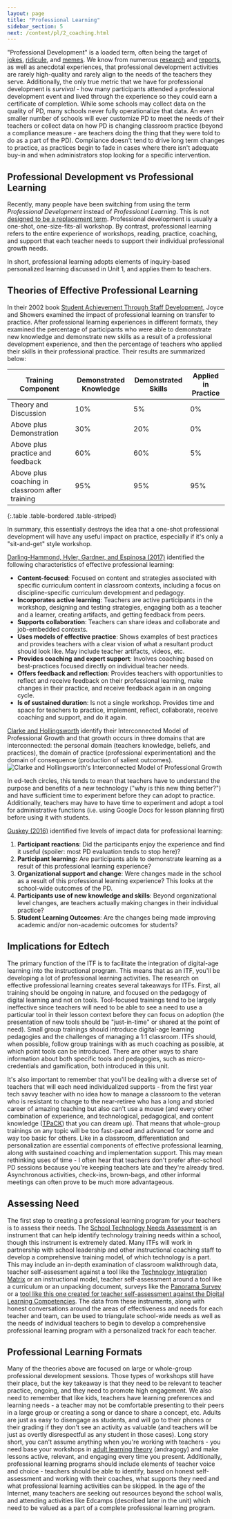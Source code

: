 ```yaml
---
layout: page
title: "Professional Learning"
sidebar_section: 5
next: /content/pl/2_coaching.html
---
```

"Professional Development" is a loaded term, often being the target of [jokes][1], [ridicule][2], and [memes][3]. We know from numerous [research][4] and [reports][5], as well as anecdotal experiences, that professional development activities are rarely high-quality and rarely align to the needs of the teachers they serve.  Additionally, the only true metric that we have for professional development is _survival_ - how many participants attended a professional development event and lived through the experience so they could earn a certificate of completion. While some schools may collect data on the quality of PD, many schools never fully operationalize that data. An even smaller number of schools will ever customize PD to meet the needs of their teachers or collect data on how PD is changing classroom practice (beyond a compliance measure - are teachers doing the thing that they were told to do as a part of the PD). Compliance doesn't tend to drive long term changes to practice, as practices begin to fade in cases where there isn't adequate buy-in and when administrators stop looking for a specific intervention. 

## Professional Development vs Professional Learning
Recently, many people have been switching from using the term _Professional Development_ instead of _Professional Learning_. This is not [designed to be a replacement term][6]. Professional development is usually a one-shot, one-size-fits-all workshop. By contrast, professional learning refers to the entire experience of workshops, reading, practice, coaching, and support that each teacher needs to support their individual professional growth needs. 

In short, professional learning adopts elements of inquiry-based personalized learning discussed in Unit 1, and applies them to teachers. 

## Theories of Effective Professional Learning
In their 2002 book [Student Achievement Through Staff Development][7], Joyce and Showers examined the impact of professional learning on transfer to practice. After professional learning experiences in different formats, they examined the percentage of participants who were able to demonstrate new knowledge and demonstrate new skills as a result of a professional development experience, and then the percentage of teachers who applied their skills in their professional practice. Their results are summarized below:

|Training Component|Demonstrated Knowledge|Demonstrated Skills|Applied in Practice|
|--- |--- |--- |--- |
|Theory and Discussion|10%|5%|0%|
|Above plus Demonstration|30%|20%|0%|
|Above plus practice and feedback|60%|60%|5%|
|Above plus coaching in classroom after training|95%|95%|95%|
{:.table .table-bordered .table-striped}


In summary, this essentially destroys the idea that a one-shot professional development will have any useful impact on practice, especially if it's only a "sit-and-get" style workshop. 

[Darling-Hammond, Hyler, Gardner, and Espinosa (2017)][8] identified the following characteristics of effective professional learning:
* **Content-focused**: Focused on content and strategies associated with specific curriculum content in classroom contexts, including a focus on discipline-specific curriculum development and pedagogy.
* **Incorporates active learning**: Teachers are active participants in the workshop, designing and testing strategies, engaging both as a teacher and a learner, creating artifacts, and getting feedback from peers. 
* **Supports collaboration**: Teachers can share ideas and collaborate and job-embedded contexts.
* **Uses models of effective practice**:  Shows examples of best practices and provides teachers with a clear vision of what a resultant product should look like. May include teacher artifacts, videos, etc.
* **Provides coaching and expert support**: Involves coaching based on best-practices focused directly on individual teacher needs.
* **Offers feedback and reflection**: Provides teachers with opportunities to reflect and receive feedback on their professional learning, make changes in their practice, and receive feedback again in an ongoing cycle.
* **Is of sustained duration**: Is not a single workshop. Provides time and space for teachers to practice, implement, reflect, collaborate, receive coaching and support, and do it again. 

[Clarke and Hollingsworth][9] identify their Interconnected Model of Professional Growth and that growth occurs in three domains that are interconnected: the personal domain (teachers knowledge, beliefs, and practices), the domain of practice (professional experimentation) and the domain of consequence (production of salient outcomes).
![Clarke and Hollingsworth's Interconnected Model of Professional Growth][image-1]

In ed-tech circles, this tends to mean that teachers have to understand the purpose and benefits of a new technology ("why is this new thing better?") and have sufficient time to experiment before they can adopt to practice. Additionally, teachers may have to have time to experiment and adopt a tool for administrative functions (i.e. using Google Docs for lesson planning first) before using it with students. 

[Guskey (2016)][10] identified five levels of impact data for professional learning:
1. **Participant reactions**: Did the participants enjoy the experience and find it useful (spoiler: most PD evaluation tends to stop here)?
2. **Participant learning:** Are participants able to demonstrate learning as a result of this professional learning experience?
3. **Organizational support and change**: Were changes made in the school as a result of this professional learning experience? This looks at the school-wide outcomes of the PD.
4. **Participants use of new knowledge and skills**: Beyond organizational level changes, are teachers actually making changes in their individual practice?
5. **Student Learning Outcomes**: Are the changes being made improving academic and/or non-academic outcomes for students?

## Implications for Edtech
The primary function of the ITF is to facilitate the integration of digital-age learning into the instructional program. This means that as an ITF, you'll be developing a lot of professional learning activities. The research on effective professional learning creates several takeaways for ITFs. First, all training should be ongoing in nature, and focused on the pedagogy of digital learning and not on tools. Tool-focused trainings tend to be largely ineffective since teachers will need to be able to see a need to use a particular tool in their lesson context before they can focus on adoption (the presentation of new tools should be "just-in-time" or shared at the point of need). Small group trainings should introduce digital-age learning pedagogies and the challenges of managing a 1:1 classroom. ITFs should, when possible, follow group trainings with as much coaching as possible, at which point tools can be introduced. There are other ways to share information about both specific tools and pedagogies, such as micro-credentials and gamification, both introduced in this unit.

It's also important to remember that you'll be dealing with a diverse set of teachers that will each need individualized supports - from the first year tech savvy teacher with no idea how to manage a classroom to the veteran who is resistant to change to the near-retiree who has a long and storied career of amazing teaching but also can't use a mouse (and every other combination of experience, and technological, pedagogical, and content knowledge ([TPaCK][11]) that you can dream up). That means that whole-group trainings on any topic will be too fast-paced and advanced for some and way too basic for others. Like in a classroom, differentiation and personalization are essential components of effective professional learning, along with sustained coaching and implementation support. This may mean rethinking uses of time - I often hear that teachers don't prefer after-school PD sessions because you're keeping teachers late and they're already tired. Asynchronous activities, check-ins, brown-bags, and other informal meetings can often prove to be much more advantageous. 

## Assessing Need
The first step to creating a professional learning program for your teachers is to assess their needs. The [School Technology Needs Assessment][12] is an instrument that can help identify technology training needs within a school, though this instrument is extremely dated. Many ITFs will work in partnership with school leadership and other instructional coaching staff to develop a comprehensive training model, of which technology is a part. This may include an in-depth examination of classroom walkthrough data, teacher self-assessment against a tool like the [Technology Integration Matrix][13] or an instructional model, teacher self-assessment around a tool like a curriculum or an unpacking document, surveys like the [Panorama Survey][14] or a [tool like this one created for teacher self-assessment against the Digital Learning Competencies][15]. The data from these instruments, along with honest conversations around the areas of effectiveness and needs for each teacher and team, can be used to triangulate school-wide needs as well as the needs of individual teachers to begin to develop a comprehensive professional learning program with a personalized track for each teacher.

## Professional Learning Formats
Many of the theories above are focused on large or whole-group professional development sessions. Those types of workshops still have their place, but the key takeaway is that they need to be relevant to teacher practice, ongoing, and they need to promote high engagement. We also need to remember that like kids, teachers have learning preferences and learning needs - a teacher may not be comfortable presenting to their peers in a large group or creating a song or dance to share a concept, etc. Adults are just as easy to disengage as students, and will go to their phones or their grading if they don't see an activity as valuable (and teachers will be just as overtly disrespectful as any student in those cases). Long story short, you can't assume anything when you're working with teachers - you need base your workshops in [adult learning theory][16] (andragogy) and make lessons active, relevant, and engaging every time you present. Additionally, professional learning programs should include elements of teacher voice and choice - teachers should be able to identify, based on honest self-assessment and working with their coaches, what supports they need and what professional learning activities can be skipped. In the age of the Internet, many teachers are seeking out resources beyond the school walls, and attending activities like Edcamps (described later in the unit) which need to be valued as a part of a complete professional learning program. 

[1]:	https://youtu.be/vNV3SAXdu9U
[2]:	https://www.someecards.com/usercards/viewcard/MjAxMy1lMDM0NGRlOWM0NGI4MzM1/
[3]:	https://miro.medium.com/max/430/1*mcKFWY5axJxwlsxdeTLWJg.jpeg
[4]:	https://edpolicy.stanford.edu/sites/default/files/publications/professional-development-united-states-trends-and-challenges.pdf
[5]:	https://s3.amazonaws.com/edtech-production/reports/Gates-PDMarketResearch-Dec5.pdf
[6]:	https://edsource.org/2013/evolving-from-professional-development-to-professional-learning/32586
[7]:	https://www.amazon.com/Student-Achievement-Through-Staff-Development/dp/0871206749
[8]:	https://learningpolicyinstitute.org/sites/default/files/product-files/Effective_Teacher_Professional_Development_REPORT.pdf
[9]:	https://www.sciencedirect.com/science/article/pii/S0742051X02000537
[10]:	https://tguskey.com/wp-content/uploads/Professional-Learning-1-Gauge-Impact-with-Five-Levels-of-Data.pdf
[11]:	http://www.tpack.org/
[12]:	https://www.fi.ncsu.edu/wp-content/uploads/2013/05/School-Technology-Needs-Assesment-STNA.pdf
[13]:	https://fcit.usf.edu/matrix/
[14]:	https://www.panoramaed.com/surveys
[15]:	https://docs.google.com/forms/d/e/1FAIpQLScggP5FFM4Sut0gjLWp5-Up3a3R4t58AhXD0Ut_QVKhZ_F8BA/viewform?usp=sf_link
[16]:	https://elearningindustry.com/the-adult-learning-theory-andragogy-of-malcolm-knowles

[image-1]:	https://www.researchgate.net/profile/Wanty_Widjaja/publication/286640011/figure/fig1/AS:614117949853697@1523428537089/nterconnected-Model-of-Professional-Growth-Clarke-and-Hollingsworth-2002-p-951.png